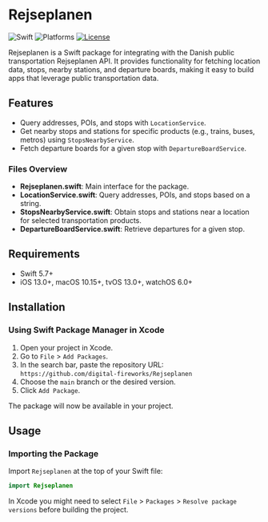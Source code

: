 # Rejseplanen

![Swift](https://img.shields.io/badge/Swift-5.7-orange.svg)
![Platforms](https://img.shields.io/badge/Platforms-iOS%20-lightgrey.svg)
[![License](https://img.shields.io/badge/License-MIT-lightgrey.svg)](LICENSE)

Rejseplanen is a Swift package for integrating with the Danish public transportation Rejseplanen API. It provides functionality for fetching location data, stops, nearby stations, and departure boards, making it easy to build apps that leverage public transportation data.

## Features

- Query addresses, POIs, and stops with `LocationService`.
- Get nearby stops and stations for specific products (e.g., trains, buses, metros) using `StopsNearbyService`.
- Fetch departure boards for a given stop with `DepartureBoardService`.

### Files Overview

- **Rejseplanen.swift**: Main interface for the package.
- **LocationService.swift**: Query addresses, POIs, and stops based on a string.
- **StopsNearbyService.swift**: Obtain stops and stations near a location for selected transportation products.
- **DepartureBoardService.swift**: Retrieve departures for a given stop.

## Requirements

- Swift 5.7+
- iOS 13.0+, macOS 10.15+, tvOS 13.0+, watchOS 6.0+

## Installation

### Using Swift Package Manager in Xcode

1. Open your project in Xcode.
2. Go to `File` > `Add Packages`.
3. In the search bar, paste the repository URL: `https://github.com/digital-fireworks/Rejseplanen`
4. Choose the `main` branch or the desired version.
5. Click `Add Package`.

The package will now be available in your project.

## Usage

### Importing the Package

Import `Rejseplanen` at the top of your Swift file:

```swift
import Rejseplanen
```

In Xcode you might need to select `File` > `Packages` > `Resolve package versions` before building the project. 
